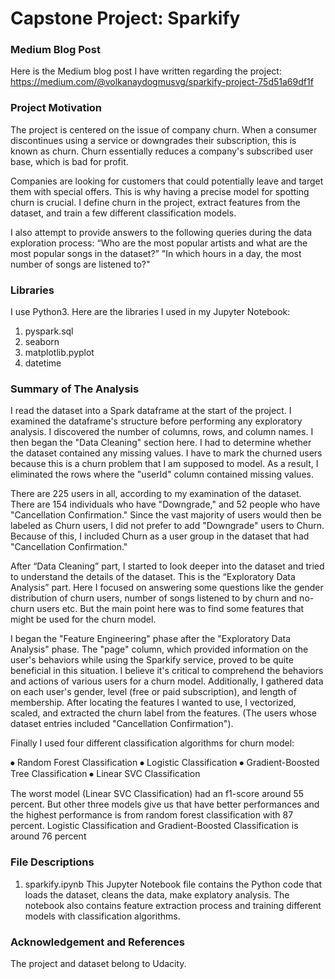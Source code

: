# Capstone Project: Sparkify


### Medium Blog Post
Here is the Medium blog post I have written regarding the project: https://medium.com/@volkanaydogmusvg/sparkify-project-75d51a69df1f


### Project Motivation
The project is centered on the issue of company churn. When a consumer discontinues using a service or downgrades their subscription, this is known as churn. Churn essentially reduces a company's subscribed user base, which is bad for profit.

Companies are looking for customers that could potentially leave and target them with special offers. This is why having a precise model for spotting churn is crucial. I define churn in the project, extract features from the dataset, and train a few different classification models.

I also attempt to provide answers to the following queries during the data exploration process:
“Who are the most popular artists and what are the most popular songs in the dataset?”
"In which hours in a day, the most number of songs are listened to?"


### Libraries
I use Python3. Here are the libraries I used in my Jupyter Notebook:
1. pyspark.sql
2. seaborn
3. matplotlib.pyplot
4. datetime


### Summary of The Analysis
I read the dataset into a Spark dataframe at the start of the project. I examined the dataframe's structure before performing any exploratory analysis. I discovered the number of columns, rows, and column names. I then began the "Data Cleaning" section here. I had to determine whether the dataset contained any missing values. I have to mark the churned users because this is a churn problem that I am supposed to model. As a result, I eliminated the rows where the "userId" column contained missing values.

There are 225 users in all, according to my examination of the dataset. There are 154 individuals who have "Downgrade," and 52 people who have "Cancellation Confirmation." Since the vast majority of users would then be labeled as Churn users, I did not prefer to add "Downgrade" users to Churn. Because of this, I included Churn as a user group in the dataset that had "Cancellation Confirmation."

After “Data Cleaning” part, I started to look deeper into the dataset and tried to understand the details of the dataset. This is the “Exploratory Data Analysis” part. Here I focused on answering some questions like the gender distribution of churn users, number of songs listened to by churn and no-churn users etc. But the main point here was to find some features that might be used for the churn model.

I began the "Feature Engineering" phase after the "Exploratory Data Analysis" phase. The "page" column, which provided information on the user's behaviors while using the Sparkify service, proved to be quite beneficial in this situation. I believe it's critical to comprehend the behaviors and actions of various users for a churn model. Additionally, I gathered data on each user's gender, level (free or paid subscription), and length of membership. After locating the features I wanted to use, I vectorized, scaled, and extracted the churn label from the features. (The users whose dataset entries included "Cancellation Confirmation").

Finally I used four different classification algorithms for churn model:

⦁ Random Forest Classification
⦁ Logistic Classification
⦁ Gradient-Boosted Tree Classification
⦁ Linear SVC Classification

The worst model (Linear SVC Classification) had an f1-score around 55 percent. But other three models give us that have better performances and the highest performance is from random forest classification with 87 percent. Logistic Classification and Gradient-Boosted Classification is around 76 percent


### File Descriptions
1. sparkify.ipynb
This Jupyter Notebook file contains the Python code that loads the dataset, cleans the data, make explatory analysis. The notebook also contains feature extraction process and training different models with classification algorithms.


### Acknowledgement and References
The project and dataset belong to Udacity.
